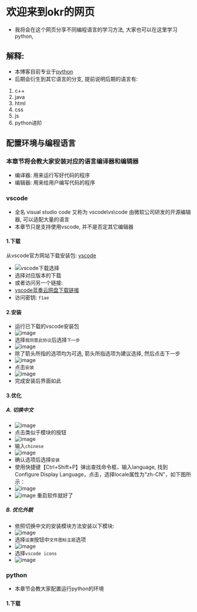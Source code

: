 # 欢迎来到okr的网页

- 我将会在这个网页分享不同编程语言的学习方法, 大家也可以在这里学习python, 
## 解释:

- 本博客目前专业于[python](https://www.python.org/)
- 后期会衍生到其它语言的分支, 提前说明后期的语言有:

1. c++
2. java
3. html
4. css
5. js
6. python进阶

## 配置环境与编程语言
### 本章节将会教大家安装对应的语言编译器和编辑器
- 编译器: 用来运行写好代码的程序
- 编辑器: 用来给用户编写代码的程序
###  vscode
- 全名 visual studio code 又称为 vscode\vs\code 由微软公司研发的开源编辑器, 可以适配大量的语言
- 本章节只是支持使用vscode, 并不是否定其它编辑器
####    1.下载
从vscode官方网站下载安装包: [vscode](https://code.visualstudio.com/)
- ![vscode下载选择](https://user-images.githubusercontent.com/83909447/179445166-e6d771f2-ce7e-4ab5-a2b0-3dd337e24d4e.png)
- 选择对应版本的下载
- 或者访问另一个链接:
- [vscode蓝奏云网盘下载链接](https://shaiguo.lanzouv.com/ikDa307zokfc)
- 访问密钥: `f1ae`
####    2.安装
- 运行已下载的vscode安装包
- ![image](https://user-images.githubusercontent.com/83909447/179446361-2742985b-7b2f-41cf-91d3-9c91461f8092.png)
- 选择`我同意此协议`后选择`下一步`
- ![image](https://user-images.githubusercontent.com/83909447/179446440-ac30c3b0-9a6a-43fd-8574-1408827a92c5.png)
- 除了箭头所指的选项均为可选, 箭头所指选项为建议选择, 然后点击下一步
- ![image](https://user-images.githubusercontent.com/83909447/179446523-0d7bd9ab-a1f8-4ba9-9608-286c7e631af4.png)
- 点击`安装`
- ![image](https://user-images.githubusercontent.com/83909447/179446606-bd0fe661-372f-446a-8cd5-96792dc01e33.png)
- 完成安装后界面如此
####    3.优化
#####     A. 切换中文
- ![image](https://user-images.githubusercontent.com/83909447/179446653-bb46c7b0-c520-4254-82a4-a11bd4ce9c31.png)
- 点击类似于模块的按钮
- ![image](https://user-images.githubusercontent.com/83909447/179446752-7dd57820-25c0-4c17-811d-764340a8c2a6.png)
- 输入`chinese`
- ![image](https://user-images.githubusercontent.com/83909447/179446797-02bb65bf-0a64-46d1-b975-5466bd3fed53.png)
- 确认选项后选择`安装`
- 使用快捷键【Ctrl+Shift+P】弹出查找命令框，输入language, 找到Configure Display Language，点击，选择locale属性为"zh-CN"，如下图所示：
- ![image](https://user-images.githubusercontent.com/83909447/179447109-ec17e502-e207-494d-90c7-318771a70c84.png)
- ![image](https://user-images.githubusercontent.com/83909447/179447162-beb53e7b-667d-4510-8cd6-a990978c0591.png)
重启软件就好了
#####     B. 优化外貌
- 依照切换中文的安装模块方法安装以下模块:
- ![image](https://user-images.githubusercontent.com/83909447/179447368-274bbb7e-68ef-4d09-854e-bd33bd151643.png)
- 选择`设置`按钮中`文件图标主题`选项
- ![image](https://user-images.githubusercontent.com/83909447/179447424-7e7e52a8-9e1a-471c-b824-cf6fabee53dc.png)
- 选择`vscode icons`
- ![image](https://user-images.githubusercontent.com/83909447/179447550-0d41cfa5-6b98-4049-8c3c-ffbe9f5b4cca.png)


###  python
- 本章节会教大家配置运行python的环境
####    1.下载
